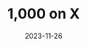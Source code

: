 ---
title: 1,000 on X
fulltitle: 1,000 on X
date: 2023-11-26
rgb: 207, 163, 151
tags:
- 2023
characters:
- tzipora
- cobian
categories:
- announcements
- comics
keywords:
- 2023
url: /stories/1000-on-x/
toc: false
image: /images/fullres/1000.jpg
reddit: null
print: null
video: null
caption: A little comic commemorating 1,000 followers on Twitter. [Follow me by clicking
  here](https://twitter.com/vekllei/).
---